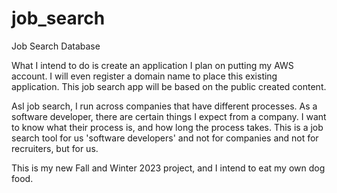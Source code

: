 # job_search
Job Search Database

What I intend to do is create an application I plan on putting my AWS account.
I will even register a domain name to place this existing application.
This job search app will be based on the public created content.

AsI job search, I run across companies that have different processes.  As a software developer, there are certain things I expect from a company.
I want to know what their process is, and how long the process takes.   This is a job search tool for us 'software developers' and not for companies and not for recruiters, but for us.

This is my new Fall and Winter 2023 project, and I intend to eat my own dog food.
